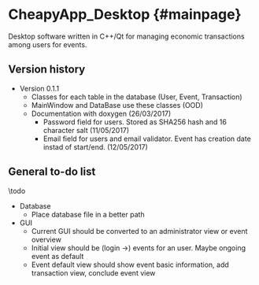 # CheapyApp_Desktop {#mainpage}
Desktop software written in C++/Qt for managing economic transactions among users for events.

## Version history
* Version 0.1.1
    * Classes for each table in the database (User, Event, Transaction)
	* MainWindow and DataBase use these classes (OOD)
	* Documentation with doxygen (26/03/2017)
        * Password field for users. Stored as SHA256 hash and 16 character salt (11/05/2017)
        * Email field for users and email validator. Event has creation date instad of start/end. (12/05/2017)

## General to-do list
\todo
* Database
    *  Place database file in a better path
*  GUI
    *  Current GUI should be converted to an administrator view or event overview
    *  Initial view should be (login ->) events for an user. Maybe ongoing event as default
    *  Event default view should show event basic information, add transaction view, conclude event view
